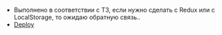 - Выполнено в соответствии с ТЗ, если нужно сделать с Redux или с LocalStorage, то ожидаю обратную связь..
- [Deploy](https://mindbox-task.netlify.app/)
